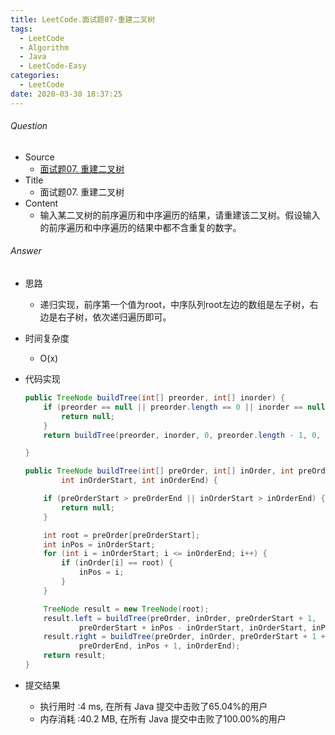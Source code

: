 ```yaml
---
title: LeetCode.面试题07-重建二叉树
tags:
  - LeetCode
  - Algorithm
  - Java
  - LeetCode-Easy
categories:
  - LeetCode
date: 2020-03-30 18:37:25
---
```

###### Question
- Source
	- [面试题07. 重建二叉树](https://leetcode-cn.com/problems/zhong-jian-er-cha-shu-lcof/) 
- Title
	- 面试题07. 重建二叉树 
- Content
	- 输入某二叉树的前序遍历和中序遍历的结果，请重建该二叉树。假设输入的前序遍历和中序遍历的结果中都不含重复的数字。 
<!--more-->

###### Answer
- 思路
	- 递归实现，前序第一个值为root，中序队列root左边的数组是左子树，右边是右子树，依次递归遍历即可。
- 时间复杂度
	- O(x) 	
- 代码实现

	```Java
	public TreeNode buildTree(int[] preorder, int[] inorder) {
        if (preorder == null || preorder.length == 0 || inorder == null || inorder.length == 0){
            return null;
        }
        return buildTree(preorder, inorder, 0, preorder.length - 1, 0, inorder.length - 1);

    }

    public TreeNode buildTree(int[] preOrder, int[] inOrder, int preOrderStart, int preOrderEnd,
            int inOrderStart, int inOrderEnd) {

        if (preOrderStart > preOrderEnd || inOrderStart > inOrderEnd) {
            return null;
        }

        int root = preOrder[preOrderStart];
        int inPos = inOrderStart;
        for (int i = inOrderStart; i <= inOrderEnd; i++) {
            if (inOrder[i] == root) {
                inPos = i;
            }
        }

        TreeNode result = new TreeNode(root);
        result.left = buildTree(preOrder, inOrder, preOrderStart + 1,
                preOrderStart + inPos - inOrderStart, inOrderStart, inPos - 1);
        result.right = buildTree(preOrder, inOrder, preOrderStart + 1 + inPos - inOrderStart,
                preOrderEnd, inPos + 1, inOrderEnd);
        return result;
    }
	```
- 提交结果
	- 执行用时 :4 ms, 在所有 Java 提交中击败了65.04%的用户
	- 内存消耗 :40.2 MB, 在所有 Java 提交中击败了100.00%的用户
